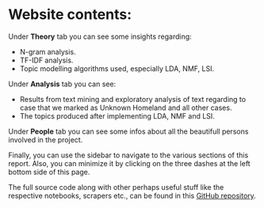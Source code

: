 # Website contents:

Under **Theory** tab you can see some insights regarding:
- N-gram analysis.
- TF-IDF analysis.
- Topic modelling algorithms used, especially LDA, NMF, LSI.

Under **Analysis** tab you can see:
- Results from text mining and exploratory analysis of text regarding to case that we marked as Unknown Homeland and all other cases.
- The topics produced after implementing LDA, NMF and LSI.

Under **People** tab you can see some infos about all the beautifull persons involved in the project.

Finally, you can use the sidebar to navigate to the various sections of this report.
Also, you can minimize it by clicking on the three dashes at the left bottom side of this page.

The full source code along with other perhaps useful stuff like the respective notebooks, scrapers etc., can be found in this [GitHub repository](https://github.com/jethronap/AsylumData_KU).